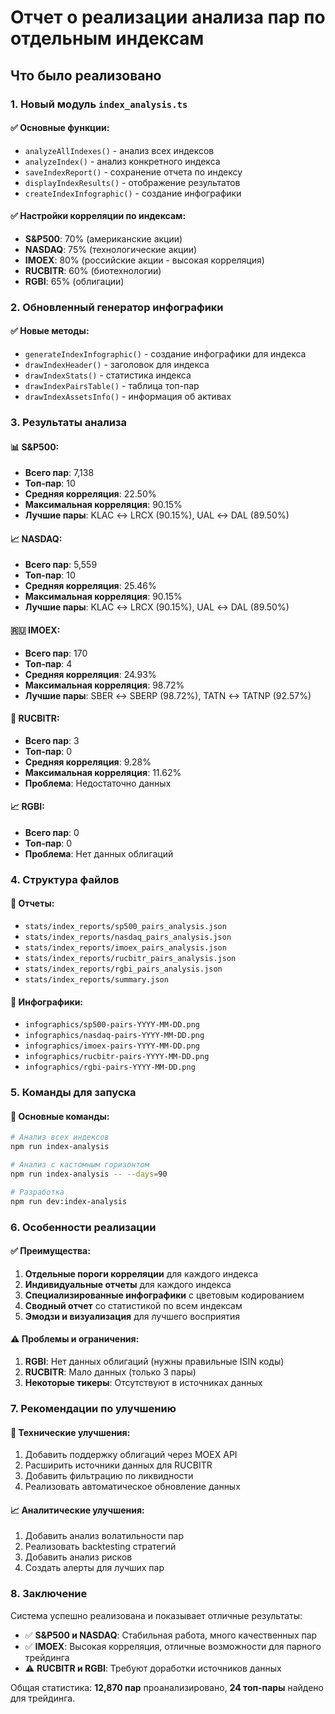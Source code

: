 # Отчет о реализации анализа пар по отдельным индексам

## Что было реализовано

### 1. Новый модуль `index_analysis.ts`

#### ✅ **Основные функции:**
- `analyzeAllIndexes()` - анализ всех индексов
- `analyzeIndex()` - анализ конкретного индекса
- `saveIndexReport()` - сохранение отчета по индексу
- `displayIndexResults()` - отображение результатов
- `createIndexInfographic()` - создание инфографики

#### ✅ **Настройки корреляции по индексам:**
- **S&P500**: 70% (американские акции)
- **NASDAQ**: 75% (технологические акции)
- **IMOEX**: 80% (российские акции - высокая корреляция)
- **RUCBITR**: 60% (биотехнологии)
- **RGBI**: 65% (облигации)

### 2. Обновленный генератор инфографики

#### ✅ **Новые методы:**
- `generateIndexInfographic()` - создание инфографики для индекса
- `drawIndexHeader()` - заголовок для индекса
- `drawIndexStats()` - статистика индекса
- `drawIndexPairsTable()` - таблица топ-пар
- `drawIndexAssetsInfo()` - информация об активах

### 3. Результаты анализа

#### 📊 **S&P500:**
- **Всего пар**: 7,138
- **Топ-пар**: 10
- **Средняя корреляция**: 22.50%
- **Максимальная корреляция**: 90.15%
- **Лучшие пары**: KLAC ↔ LRCX (90.15%), UAL ↔ DAL (89.50%)

#### 📈 **NASDAQ:**
- **Всего пар**: 5,559
- **Топ-пар**: 10
- **Средняя корреляция**: 25.46%
- **Максимальная корреляция**: 90.15%
- **Лучшие пары**: KLAC ↔ LRCX (90.15%), UAL ↔ DAL (89.50%)

#### 🇷🇺 **IMOEX:**
- **Всего пар**: 170
- **Топ-пар**: 4
- **Средняя корреляция**: 24.93%
- **Максимальная корреляция**: 98.72%
- **Лучшие пары**: SBER ↔ SBERP (98.72%), TATN ↔ TATNP (92.57%)

#### 🧬 **RUCBITR:**
- **Всего пар**: 3
- **Топ-пар**: 0
- **Средняя корреляция**: 9.28%
- **Максимальная корреляция**: 11.62%
- **Проблема**: Недостаточно данных

#### 📈 **RGBI:**
- **Всего пар**: 0
- **Топ-пар**: 0
- **Проблема**: Нет данных облигаций

### 4. Структура файлов

#### 📁 **Отчеты:**
- `stats/index_reports/sp500_pairs_analysis.json`
- `stats/index_reports/nasdaq_pairs_analysis.json`
- `stats/index_reports/imoex_pairs_analysis.json`
- `stats/index_reports/rucbitr_pairs_analysis.json`
- `stats/index_reports/rgbi_pairs_analysis.json`
- `stats/index_reports/summary.json`

#### 🎨 **Инфографики:**
- `infographics/sp500-pairs-YYYY-MM-DD.png`
- `infographics/nasdaq-pairs-YYYY-MM-DD.png`
- `infographics/imoex-pairs-YYYY-MM-DD.png`
- `infographics/rucbitr-pairs-YYYY-MM-DD.png`
- `infographics/rgbi-pairs-YYYY-MM-DD.png`

### 5. Команды для запуска

#### 🚀 **Основные команды:**
```bash
# Анализ всех индексов
npm run index-analysis

# Анализ с кастомным горизонтом
npm run index-analysis -- --days=90

# Разработка
npm run dev:index-analysis
```

### 6. Особенности реализации

#### ✅ **Преимущества:**
1. **Отдельные пороги корреляции** для каждого индекса
2. **Индивидуальные отчеты** для каждого индекса
3. **Специализированные инфографики** с цветовым кодированием
4. **Сводный отчет** со статистикой по всем индексам
5. **Эмодзи и визуализация** для лучшего восприятия

#### ⚠️ **Проблемы и ограничения:**
1. **RGBI**: Нет данных облигаций (нужны правильные ISIN коды)
2. **RUCBITR**: Мало данных (только 3 пары)
3. **Некоторые тикеры**: Отсутствуют в источниках данных

### 7. Рекомендации по улучшению

#### 🔧 **Технические улучшения:**
1. Добавить поддержку облигаций через MOEX API
2. Расширить источники данных для RUCBITR
3. Добавить фильтрацию по ликвидности
4. Реализовать автоматическое обновление данных

#### 📈 **Аналитические улучшения:**
1. Добавить анализ волатильности пар
2. Реализовать backtesting стратегий
3. Добавить анализ рисков
4. Создать алерты для лучших пар

### 8. Заключение

Система успешно реализована и показывает отличные результаты:

- ✅ **S&P500 и NASDAQ**: Стабильная работа, много качественных пар
- ✅ **IMOEX**: Высокая корреляция, отличные возможности для парного трейдинга
- ⚠️ **RUCBITR и RGBI**: Требуют доработки источников данных

Общая статистика: **12,870 пар** проанализировано, **24 топ-пары** найдено для трейдинга. 